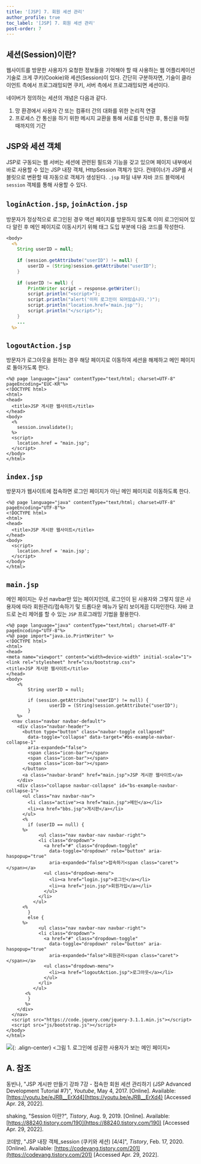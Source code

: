 ```yaml
---
title: '[JSP] 7. 회원 세션 관리'
author_profile: true
toc_label: '[JSP] 7. 회원 세션 관리'
post-order: 7
---
```


## 세션(Session)이란?
웹사이트를 방문한 사용자가 요청한 정보들을 기억해야 할 때 사용하는 웹 어플리케이션 기술로 크게 쿠키(Cookie)와 세션(Session)이 있다. 간단히 구분하자면, 기술이 클라이언트 측에서 프로그래밍되면 쿠키, 서버 측에서 프로그래밍되면 세션이다.

네이버가 정의하는 세션의 개념은 다음과 같다.
1. 망 환경에서 사용자 간 또는 컴퓨터 간의 대화를 위한 논리적 연결
2. 프로세스 간 통신을 하기 위한 메시지 교환을 통해 서로를 인식한 후, 통신을 마칠 때까지의 기간

## JSP와 세션 객체
JSP로 구동되는 웹 서버는 세션에 관련된 필드와 기능을 갖고 있으며 페이지 내부에서 바로 사용할 수 있는 JSP 내장 객체, HttpSession 객체가 있다. 컨테이너가 JSP를 서블릿으로 변환할 때 자동으로 객체가 생성된다. `.jsp` 파일 내부 자바 코드 블럭에서 `session` 객체를 통해 사용할 수 있다.

## `loginAction.jsp`, `joinAction.jsp`
방문자가 정상적으로 로그인된 경우 액션 페이지를 방문하지 않도록 이미 로그인되어 있다 알린 후 메인 페이지로 이동시키기 위해 <body> 태그 도입 부분에 다음 코드를 작성한다.

```jsp:src/main/webapp/loginAction.jsp
<body>
  <%
    String userID = null;
  
    if (session.getAttribute("userID") != null) {
        userID = (String)session.getAttribute("userID"); 
    }
    
    if (userID != null) {
        PrintWriter script = response.getWriter();
        script.println("<script>");
        script.println("alert('이미 로그인이 되어있습니다.')");
        script.println("location.href='main.jsp'");
        script.println("</script>");
    }
    ...
  %>
```

## `logoutAction.jsp`
방문자가 로그아웃을 원하는 경우 해당 페이지로 이동하여 세션을 해제하고 메인 페이지로 돌아가도록 한다.

```jsp:src/main/webapp/logoutAction.jsp:lineons
<%@ page language="java" contentType="text/html; charset=UTF-8" pageEncoding="EUC-KR"%>
<!DOCTYPE html>
<html>
<head>
  <title>JSP 게시판 웹사이트</title>
</head>
<body>
  <%
    session.invalidate();
  %>
  <script>
    location.href = "main.jsp";
  </script>
</body>
</html>
```

## `index.jsp`
방문자가 웹사이트에 접속하면 로그인 페이지가 아닌 메인 페이지로 이동하도록 한다.

```jsp:src/main/webapp/index.jsp:lineons
<%@ page language="java" contentType="text/html; charset=UTF-8" pageEncoding="UTF-8"%>
<!DOCTYPE html>
<html>
<head>
  <title>JSP 게시판 웹사이트</title>
</head>
<body>
  <script>
    location.href = 'main.jsp';
  </script>
</body>
</html>
```

## `main.jsp`
메인 페이지는 우선 navbar만 있는 페이지인데, 로그인이 된 사용자와 그렇지 않은 사용자에 따라 회원관리/접속하기 및 드롭다운 메뉴가 달리 보이게끔 디자인한다. 자바 코드로 논리 제어를 할 수 있는 `JSP` 프로그래밍 기법을 활용한다.

```jsp:src/main/webapp/main.jsp:lineons
<%@ page language="java" contentType="text/html; charset=UTF-8" pageEncoding="UTF-8"%>
<%@ page import="java.io.PrintWriter" %>
<!DOCTYPE html>
<html>
<head>
<meta name="viewport" content="width=device-width" initial-scale="1">
<link rel="stylesheet" href="css/bootstrap.css">
<title>JSP 게시판 웹사이트</title>
</head>
<body>
	<%
		String userID = null;
	
		if (session.getAttribute("userID") != null) {
				userID = (String)session.getAttribute("userID"); 
		}
	%>
  <nav class="navbar navbar-default">
    <div class="navbar-header">
      <button type="button" class="navbar-toggle collapsed"
        data-toggle="collapse" data-target="#bs-example-navbar-collapse-1"
        aria-expanded="false">
        <span class="icon-bar"></span>
        <span class="icon-bar"></span>
        <span class="icon-bar"></span>
      </button>
      <a class="navbar-brand" href="main.jsp">JSP 게시판 웹사이트</a>
    </div>
    <div class="collapse navbar-collapse" id="bs-example-navbar-collapse-1">
      <ul class="nav navbar-nav">
        <li class="active"><a href="main.jsp">메인</a></li>
        <li><a href="bbs.jsp">게시판</a></li>
      </ul>
      <%
      	if (userID == null) {
      %>
      		<ul class="nav navbar-nav navbar-right">
            <li class="dropdown">
              <a href="#" class="dropdown-toggle"
                data-toggle="dropdown" role="button" aria-haspopup="true"
                aria-expanded="false">접속하기<span class="caret"></span></a>
              <ul class="dropdown-menu">
                <li><a href="login.jsp">로그인</a></li>
                <li><a href="join.jsp">회원가입</a></li>
              </ul>
            </li>
          </ul>
      <%
      	}
      	else {
      %>
      		<ul class="nav navbar-nav navbar-right">
            <li class="dropdown">
              <a href="#" class="dropdown-toggle"
                data-toggle="dropdown" role="button" aria-haspopup="true"
                aria-expanded="false">회원관리<span class="caret"></span></a>
              <ul class="dropdown-menu">
                <li><a href="logoutAction.jsp">로그아웃</a></li>
              </ul>
            </li>
          </ul>
       <%
       	}
       %>
    </div>
  </nav>
  <script src="https://code.jquery.com/jquery-3.1.1.min.js"></script>
  <script src="js/bootstrap.js"></script>
</body>
</html>
```

![](https://drive.google.com/uc?export=view&id=1Bh8zKUoL7O4k0RNPdE9e4Cjx6Y5ErATB){: .align-center}
<그림 1. 로그인에 성공한 사용자가 보는 메인 페이지>

## A. 참조
동빈나, "JSP 게시판 만들기 강좌 7강 - 접속한 회원 세션 관리하기 (JSP Advanced Development Tutorial #7)", *Youtube*, May 4, 2017. [Online]. Available: [https://youtu.be/eJRB__ErXd4](https://youtu.be/eJRB__ErXd4) [Accessed Apr. 28, 2022].

shaking, "Session 이란?", *Tistory*, Aug. 9, 2019. [Online]. Available: [https://88240.tistory.com/190](https://88240.tistory.com/190) [Accessed Apr. 29, 2022].

코데방, "JSP 내장 객체_session (쿠키와 세션) [4/4]", *Tistory*, Feb. 17, 2020. [Online]. Available: [https://codevang.tistory.com/201](https://codevang.tistory.com/201) [Accessed Apr. 29, 2022].

